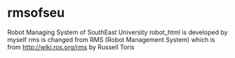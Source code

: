 # rmsofseu
Robot Managing System of SouthEast University
robot_html is developed by myself
rms is changed from  RMS (Robot Management System) which is from http://wiki.ros.org/rms by  Russell Toris
